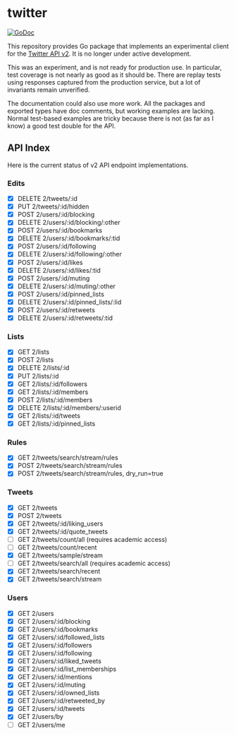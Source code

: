 # twitter

[![GoDoc](https://img.shields.io/static/v1?label=godoc&message=reference&color=blue)](https://pkg.go.dev/github.com/creachadair/twitter)

This repository provides Go package that implements an experimental client for
the [Twitter API v2][tv2]. It is no longer under active development.

This was an experiment, and is not ready for production use. In particular,
test coverage is not nearly as good as it should be. There are replay tests
using responses captured from the production service, but a lot of invariants
remain unverified.

The documentation could also use more work. All the packages and exported types
have doc comments, but working examples are lacking.  Normal test-based
examples are tricky because there is not (as far as I know) a good test double
for the API.

[tv2]: https://developer.twitter.com/en/docs/twitter-api

## API Index

Here is the current status of v2 API endpoint implementations.

### Edits

- [x] DELETE 2/tweets/:id
- [x] PUT 2/tweets/:id/hidden
- [x] POST 2/users/:id/blocking
- [x] DELETE 2/users/:id/blocking/:other
- [x] POST 2/users/:id/bookmarks
- [x] DELETE 2/users/:id/bookmarks/:tid
- [x] POST 2/users/:id/following
- [x] DELETE 2/users/:id/following/:other
- [x] POST 2/users/:id/likes
- [x] DELETE 2/users/:id/likes/:tid
- [x] POST 2/users/:id/muting
- [x] DELETE 2/users/:id/muting/:other
- [x] POST 2/users/:id/pinned_lists
- [x] DELETE 2/users/:id/pinned_lists/:lid
- [x] POST 2/users/:id/retweets
- [x] DELETE 2/users/:id/retweets/:tid

### Lists

- [x] GET 2/lists
- [x] POST 2/lists
- [x] DELETE 2/lists/:id
- [x] PUT 2/lists/:id
- [x] GET 2/lists/:id/followers
- [x] GET 2/lists/:id/members
- [x] POST 2/lists/:id/members
- [x] DELETE 2/lists/:id/members/:userid
- [x] GET 2/lists/:id/tweets
- [x] GET 2/lists/:id/pinned_lists

### Rules

- [x] GET 2/tweets/search/stream/rules
- [x] POST 2/tweets/search/stream/rules
- [x] POST 2/tweets/search/stream/rules, dry_run=true

### Tweets

- [x] GET 2/tweets
- [x] POST 2/tweets
- [x] GET 2/tweets/:id/liking_users
- [x] GET 2/tweets/:id/quote_tweets
- [ ] GET 2/tweets/count/all (requires academic access)
- [ ] GET 2/tweets/count/recent
- [x] GET 2/tweets/sample/stream
- [ ] GET 2/tweets/search/all (requires academic access)
- [x] GET 2/tweets/search/recent
- [x] GET 2/tweets/search/stream

### Users

- [x] GET 2/users
- [x] GET 2/users/:id/blocking
- [x] GET 2/users/:id/bookmarks
- [x] GET 2/users/:id/followed_lists
- [x] GET 2/users/:id/followers
- [x] GET 2/users/:id/following
- [x] GET 2/users/:id/liked_tweets
- [x] GET 2/users/:id/list_memberships
- [x] GET 2/users/:id/mentions
- [x] GET 2/users/:id/muting
- [x] GET 2/users/:id/owned_lists
- [x] GET 2/users/:id/retweeted_by
- [x] GET 2/users/:id/tweets
- [x] GET 2/users/by
- [ ] GET 2/users/me
